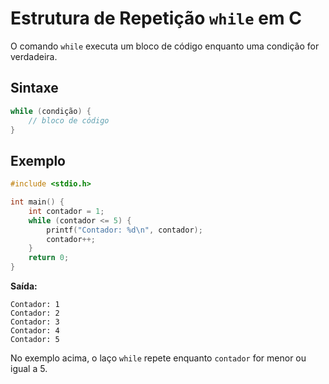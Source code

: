 # Estrutura de Repetição `while` em C

O comando `while` executa um bloco de código enquanto uma condição for verdadeira.

## Sintaxe

```c
while (condição) {
    // bloco de código
}
```

## Exemplo

```c
#include <stdio.h>

int main() {
    int contador = 1;
    while (contador <= 5) {
        printf("Contador: %d\n", contador);
        contador++;
    }
    return 0;
}
```

**Saída:**
```
Contador: 1
Contador: 2
Contador: 3
Contador: 4
Contador: 5
```

No exemplo acima, o laço `while` repete enquanto `contador` for menor ou igual a 5.